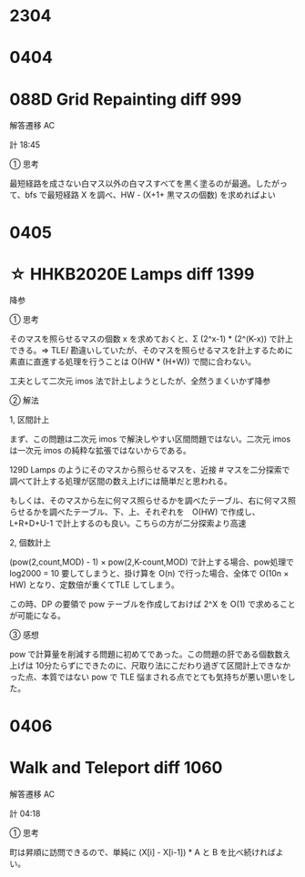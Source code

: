 # 2304

# 0404

# 088D  Grid Repainting   diff 999

解答遷移  AC

計 18:45

➀ 思考

最短経路を成さない白マス以外の白マスすべてを黒く塗るのが最適。したがって、bfs で最短経路 X を調べ、HW - (X+1+ 黒マスの個数) を求めればよい

# 0405

# ☆ HHKB2020E  Lamps  diff 1399

降参

➀ 思考

そのマスを照らせるマスの個数 x を求めておくと、Σ (2^x-1) * (2^(K-x)) で計上できる。⇒ TLE/ 勘違いしていたが、そのマスを照らせるマスを計上するために素直に直進する処理を行うことは O(HW * (H+W)) で間に合わない。

工夫として二次元 imos 法で計上しようとしたが、全然うまくいかず降参

➁ 解法

1, 区間計上

まず、この問題は二次元 imos で解決しやすい区間問題ではない。二次元 imos は一次元 imos の純粋な拡張ではないからである。

129D Lamps のようにそのマスから照らせるマスを、近接 # マスを二分探索で調べて計上する処理が区間の数え上げには簡単だと思われる。

もしくは、そのマスから左に何マス照らせるかを調べたテーブル、右に何マス照らせるかを調べたテーブル、下、上、それぞれを　O(HW) で作成し、L+R+D+U-1 で計上するのも良い。こちらの方が二分探索より高速

2, 個数計上

(pow(2,count,MOD) - 1) × pow(2,K-count,MOD) で計上する場合、pow処理で log2000 = 10 要してしまうと、掛け算を O(n) で行った場合、全体で O(10n × HW) となり、定数倍が重くてTLE してしまう。

この時、DP の要領で pow テーブルを作成しておけば 2^X を O(1) で求めることが可能になる。

③ 感想

pow で計算量を削減する問題に初めてであった。この問題の肝である個数数え上げは 10分たらずにできたのに、尺取り法にこだわり過ぎて区間計上できなかった点、本質ではない pow で TLE 悩まされる点でとても気持ちが悪い思いをした。




# 0406

# Walk and Teleport  diff  1060

解答遷移 AC

計 04:18

➀ 思考

町は昇順に訪問できるので、単純に (X[i] - X[i-1]) * A と B を比べ続ければよい。











